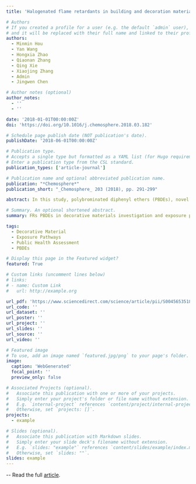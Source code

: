 ```yaml
---
title: 'Halogenated flame retardants in building and decoration materials in China: Implications for human exposure via inhalation and dust ingestion'

# Authors
# If you created a profile for a user (e.g. the default `admin` user), write the username (folder name) here
# and it will be replaced with their full name and linked to their profile.
authors:
  - Minmin Hou
  - Yan Wang
  - Hongxia Zhao
  - Qiaonan Zhang
  - Qing Xie
  - Xiaojing Zhang
  - Admin
  - Jingwen Chen

# Author notes (optional)
author_notes:
  - ''
  - ''

date: '2018-01-01T00:00:00Z'
doi: 'https://doi.org/10.1016/j.chemosphere.2018.03.182'

# Schedule page publish date (NOT publication's date).
publishDate: '2018-06-01T00:00:00Z'

# Publication type.
# Accepts a single type but formatted as a YAML list (for Hugo requirements).
# Enter a publication type from the CSL standard.
publication_types: ['article-journal']

# Publication name and optional abbreviated publication name.
publication: "*Chemosphere*"
publication_short: "_Chemosphere_ 203 (2018), pp. 291-299"

abstract: In this study, polybrominated diphenyl ethers (PBDEs), novel brominated flame retardants (NBFRs), and dechlorane plus (DPs) were analyzed in seven categories of building and decoration materials. The total concentrations of analyzed FRs ranged from 1.19 ng/g (diatomite powder) to 9532 ng/g (expanded polystyrene panel). Relatively high concentrations were detected in foam samples and PVC materials, followed by sealing materials, boards, wallpaper, paints, and wall decoration powders. BDE209 was the most detected compound with the highest concentrations in almost all materials, followed by decabromodiphenyl ethane (DBDPE), which was consistent with their productions and consumptions in China. The estimated PBDE concentrations in air and dust based on material concentration and emission rate were comparable with those detected in real samples. Adult and infant exposures via inhalation and dust ingestion were assessed. The estimated exposures to BDE209 via dust ingestion were 1.36 and 0.12 ng/(kg bw d), which were 19- and 4-fold higher than those via inhalation for infants and adults, respectively. This suggested that dust ingestion was a significant pathway of human BDE209 exposure, especially for infants. For the other PBDE congeners (∑7PBDEs), the estimated exposures via inhalation were 2.60 and 1.32 ng/(kg bw d) for infants and adults, respectively. Despite the low estimated human exposures to PBDEs compared to the oral reference doses, the exposure associated with building and decoration materials still requires more attention because of the potential risks from other exposure pathways and undetected FRs in those materials.

# Summary. An optional shortened abstract.
summary: FRs PBDEs in decorative materials investigation and exposure pathways. 

tags:
  - Decorative Material
  - Exposure Pathways
  - Public Health Assessment
  - PBDEs

# Display this page in the Featured widget?
featured: True

# Custom links (uncomment lines below)
# links:
# - name: Custom Link
#   url: http://example.org

url_pdf: 'https://www.sciencedirect.com/science/article/pii/S0045653518306106/pdfft?md5=bc749fa7613d92a6a546e257f36cdc63&pid=1-s2.0-S0045653518306106-main.pdf'
url_code: ''
url_dataset: ''
url_poster: ''
url_project: ''
url_slides: ''
url_source: ''
url_video: ''

# Featured image
# To use, add an image named `featured.jpg/png` to your page's folder.
image:
  caption: 'WebGenerated'
  focal_point: ''
  preview_only: false

# Associated Projects (optional).
#   Associate this publication with one or more of your projects.
#   Simply enter your project's folder or file name without extension.
#   E.g. `internal-project` references `content/project/internal-project/index.md`.
#   Otherwise, set `projects: []`.
projects:
  - example

# Slides (optional).
#   Associate this publication with Markdown slides.
#   Simply enter your slide deck's filename without extension.
#   E.g. `slides: "example"` references `content/slides/example/index.md`.
#   Otherwise, set `slides: ""`.
slides: example
---
```


-- Read the full [article](https://www.sciencedirect.com/science/article/pii/S0045653518306106).

